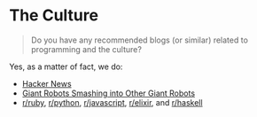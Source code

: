 # The Culture

>Do you have any recommended blogs (or similar) related to programming and the culture?

Yes, as a matter of fact, we do:

* [Hacker News](https://news.ycombinator.com)
* [Giant Robots Smashing into Other Giant Robots](https://robots.thoughtbot.com/)
* [r/ruby](https://www.reddit.com/r/ruby), [r/python](https://www.reddit.com/r/python), [r/javascript](https://www.reddit.com/r/javascript), [r/elixir](https://www.reddit.com/r/elixir), and [r/haskell](https://www.reddit.com/r/haskell)
